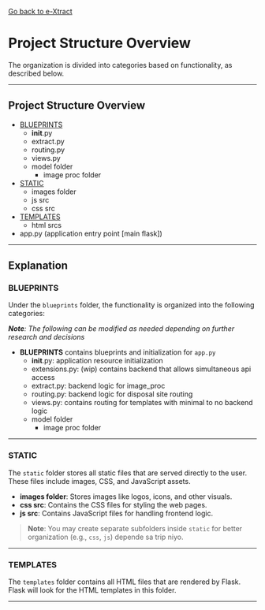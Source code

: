 [Go back to e-Xtract](https://github.com/Ervzs/e-Xtract/tree/main)

# Project Structure Overview

The organization is divided into categories based on functionality, as described below.

---

## Project Structure Overview

- [BLUEPRINTS](#blueprints)
    - __init__.py
    - extract.py
    - routing.py
    - views.py
    - model folder
        - image proc folder
- [STATIC](#static)
  - images folder
  - js src
  - css src
- [TEMPLATES](#templates)
  - html srcs
- app.py (application entry point [main flask])
---


## Explanation

### BLUEPRINTS

   
Under the `blueprints` folder, the functionality is organized into the following categories:

   ***Note**: The following can be modified as needed depending on further research and decisions*

- **BLUEPRINTS** contains blueprints and initialization for `app.py`
    - __init__.py: application resource initialization
    - extensions.py: (wip) contains backend that allows simultaneous api access
    - extract.py:  backend logic for image_proc
    - routing.py: backend logic for disposal site routing
    - views.py: contains routing for templates with minimal to no backend logic
    - model folder
        - image proc folder
---

### STATIC

The `static` folder stores all static files that are served directly to the user. These files include images, CSS, and JavaScript assets.

- **images folder**: Stores images like logos, icons, and other visuals.
- **css src**: Contains the CSS files for styling the web pages.
- **js src**: Contains JavaScript files for handling frontend logic.

> **Note**: You may create separate subfolders inside `static` for better organization (e.g., `css`, `js`) depende sa trip niyo.

---

### TEMPLATES

The `templates` folder contains all HTML files that are rendered by Flask. Flask will look for the HTML templates in this folder.

---

